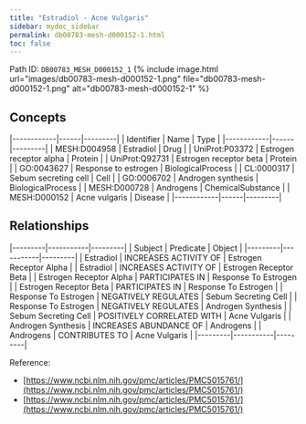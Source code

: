 ```yaml
---
title: "Estradiol - Acne Vulgaris"
sidebar: mydoc_sidebar
permalink: db00783-mesh-d000152-1.html
toc: false 
---
```



Path ID: `DB00783_MESH_D000152_1`
{% include image.html url="images/db00783-mesh-d000152-1.png" file="db00783-mesh-d000152-1.png" alt="db00783-mesh-d000152-1" %}

## Concepts

|------------|------|---------|
| Identifier | Name | Type    |
|------------|------|---------|
| MESH:D004958 | Estradiol | Drug |
| UniProt:P03372 | Estrogen receptor alpha | Protein |
| UniProt:Q92731 | Estrogen receptor beta | Protein |
| GO:0043627 | Response to estrogen | BiologicalProcess |
| CL:0000317 | Sebum secreting cell | Cell |
| GO:0006702 | Androgen synthesis | BiologicalProcess |
| MESH:D000728 | Androgens | ChemicalSubstance |
| MESH:D000152 | Acne vulgaris | Disease |
|------------|------|---------|

## Relationships

|---------|-----------|---------|
| Subject | Predicate | Object  |
|---------|-----------|---------|
| Estradiol | INCREASES ACTIVITY OF | Estrogen Receptor Alpha |
| Estradiol | INCREASES ACTIVITY OF | Estrogen Receptor Beta |
| Estrogen Receptor Alpha | PARTICIPATES IN | Response To Estrogen |
| Estrogen Receptor Beta | PARTICIPATES IN | Response To Estrogen |
| Response To Estrogen | NEGATIVELY REGULATES | Sebum Secreting Cell |
| Response To Estrogen | NEGATIVELY REGULATES | Androgen Synthesis |
| Sebum Secreting Cell | POSITIVELY CORRELATED WITH | Acne Vulgaris |
| Androgen Synthesis | INCREASES ABUNDANCE OF | Androgens |
| Androgens | CONTRIBUTES TO | Acne Vulgaris |
|---------|-----------|---------|

Reference: 
  - [https://www.ncbi.nlm.nih.gov/pmc/articles/PMC5015761/](https://www.ncbi.nlm.nih.gov/pmc/articles/PMC5015761/)
  - [https://www.ncbi.nlm.nih.gov/pmc/articles/PMC5015761/](https://www.ncbi.nlm.nih.gov/pmc/articles/PMC5015761/)
